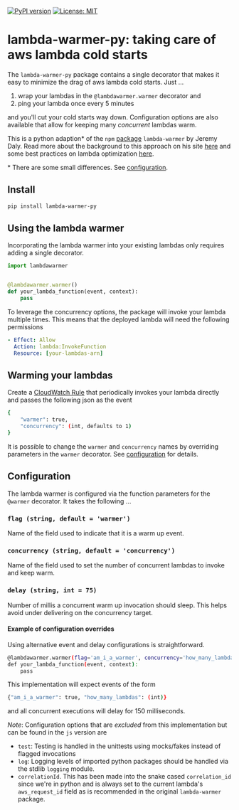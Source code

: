 [![PyPI version](https://badge.fury.io/py/lambda-warmer-py.svg)](https://badge.fury.io/py/lambda-warmer-py)
[![License: MIT](https://img.shields.io/badge/License-MIT-yellow.svg)](https://opensource.org/licenses/MIT)

# lambda-warmer-py: taking care of aws lambda cold starts
The `lambda-warmer-py` package contains a single decorator that makes it easy to minimize the drag of aws lambda cold 
starts. Just ...

  1. wrap your lambdas in the `@lambdawarmer.warmer` decorator and
  2. ping your lambda once every 5 minutes

and you'll cut your cold starts way down. Configuration options are also available that allow for keeping many *concurrent*
lambdas warm.

This is a python adaption* of the `npm` [package](https://github.com/jeremydaly/lambda-warmer) `lambda-warmer` by 
Jeremy Daly. Read more about the background to this approach on his site [here](https://www.jeremydaly.com/lambda-warmer-optimize-aws-lambda-function-cold-starts/)
and some best practices on lambda optimization [here](https://www.jeremydaly.com/15-key-takeaways-from-the-serverless-talk-at-aws-startup-day/).

\* There are some small differences. See [configuration](#configuration).
  

## Install

```bash
pip install lambda-warmer-py
```

## Using the lambda warmer
Incorporating the lambda warmer into your existing lambdas only requires adding a single decorator.
```python
import lambdawarmer


@lambdawarmer.warmer()
def your_lambda_function(event, context):
    pass
```

To leverage the concurrency options, the package will invoke your lambda multiple times. This means that the deployed
lambda will need the following permissions
```yaml
- Effect: Allow
  Action: lambda:InvokeFunction
  Resource: [your-lambdas-arn]
```

## Warming your lambdas
Create a [CloudWatch Rule](https://docs.aws.amazon.com/AmazonCloudWatch/latest/events/RunLambdaSchedule.html) that 
periodically invokes your lambda directly and passes the following json as the event
```bash
{
    "warmer": true,
    "concurrency": (int, defaults to 1)
}
```
It is possible to change the `warmer` and `concurrency` names by overriding parameters in the `warmer` decorator. See
[configuration](#configuration) for details.

## Configuration
The lambda warmer is configured via the function parameters for the `@warmer` decorator. It takes the following ...

### `flag (string, default = 'warmer')`
Name of the field used to indicate that it is a warm up event.

### `concurrency (string, default = 'concurrency')`
Name of the field used to set the number of concurrent lambdas to invoke and keep warm.

### `delay (string, int = 75)`
Number of millis a concurrent warm up invocation should sleep. This helps avoid under delivering on
  the concurrency target.
  
#### Example of configuration overrides
Using alternative event and delay configurations is straightforward.
```bash
@lambdawarmer.warmer(flag='am_i_a_warmer', concurrency='how_many_lambdas', delay=150)
def your_lambda_function(event, context):
    pass
```
This implementation will expect events of the form
```bash
{"am_i_a_warmer": true, "how_many_lambdas": (int)}
```
and all concurrent executions will delay for 150 milliseconds.

*Note*: Configuration options that are *excluded* from this implementation but can be found in the `js` version are 
* `test`: Testing is handled in the unittests using mocks/fakes instead of flagged invocations
* `log`: Logging levels of imported python  packages should be handled via the stdlib `logging` module. 
* `correlationId`. This has been made into the snake cased `correlation_id` since we're in python and is always set to 
the current lambda's `aws_request_id` field as is recommended in the original `lambda-warmer` package.